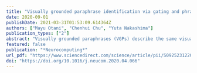 ```yaml
---
title: "Visually grounded paraphrase identification via gating and phrase localization"
date: 2020-09-01
publishDate: 2021-03-31T01:53:09.614364Z
authors: ["Mayu Otani", "Chenhui Chu", "Yuta Nakashima"]
publication_types: ["2"]
abstract: "Visually grounded paraphrases (VGPs) describe the same visual concept but in different wording. Previous studies have developed models to identify VGPs from language and visual features. In these existing methods, language and visual features are simply fused. However, our detailed analysis indicates that VGPs with different lexical similarities require different weights on language and visual features to maximize identification performance. This motivates us to propose a gated neural network model to adaptively control the weights. In addition, because VGP identification is closely related to phrase localization, we also propose a way to explicitly incorporate phrase-object correspondences. From our evaluation in detail, we confirmed our model outperforms the state-of-the-art model."
featured: false
publication: "*Neurocomputing*"
url_pdf: "https://www.sciencedirect.com/science/article/pii/S0925231220306512"
doi: "https://doi.org/10.1016/j.neucom.2020.04.066"
---
```



